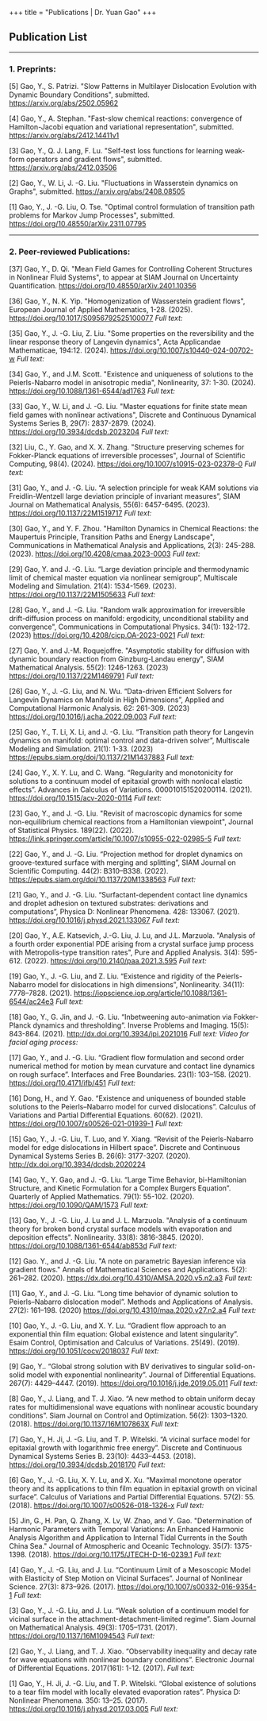 +++
title = "Publications | Dr. Yuan Gao"
+++

## Publication List

---

### 1. Preprints:
[5] Gao, Y., S. Patrizi. "Slow Patterns in Multilayer Dislocation Evolution with Dynamic Boundary Conditions", submitted. https://arxiv.org/abs/2502.05962

[4] Gao, Y., A. Stephan. "Fast-slow chemical reactions: convergence of Hamilton-Jacobi equation and variational representation", submitted. https://arxiv.org/abs/2412.14411v1

[3] Gao, Y., Q. J. Lang, F. Lu. "Self-test loss functions for learning weak-form operators and gradient flows", submitted. https://arxiv.org/abs/2412.03506

[2] Gao, Y., W. Li, J. -G. Liu. "Fluctuations in Wasserstein dynamics on Graphs", submitted. https://arxiv.org/abs/2408.08505

[1] Gao, Y., J. -G. Liu, O. Tse. "Optimal control formulation of transition path problems for Markov Jump Processes", submitted. https://doi.org/10.48550/arXiv.2311.07795

---

### 2. Peer-reviewed Publications:
[37] Gao, Y., D. Qi. "Mean Field Games for Controlling Coherent Structures in Nonlinear Fluid Systems", to appear at SIAM Journal on Uncertainty Quantification. https://doi.org/10.48550/arXiv.2401.10356

[36] Gao, Y., N. K. Yip. "Homogenization of Wasserstein gradient flows", European Journal of Applied Mathematics, 1-28. (2025). https://doi.org/10.1017/S0956792525100077 *Full text:* <a href=/GY2025.pdf target="_blank"><i class="fas fa-file-pdf"></i></a>

[35] Gao, Y., J. -G. Liu, Z. Liu. "Some properties on the reversibility and the linear response theory of Langevin dynamics",  Acta Applicandae Mathematicae, 194:12. (2024). https://doi.org/10.1007/s10440-024-00702-w *Full text:* <a href=/GLL2024-AAM.pdf target="_blank"><i class="fas fa-file-pdf"></i></a>

[34] Gao, Y., and J.M. Scott. "Existence and uniqueness of solutions to the Peierls-Nabarro model in anisotropic media", Nonlinearity, 37: 1-30. (2024). https://doi.org/10.1088/1361-6544/ad1763 *Full text:* <a href=/Gao_Scott_2024_Nonlinearity.pdf target="_blank"><i class="fas fa-file-pdf"></i></a>

[33] Gao, Y., W. Li, and J. -G. Liu. "Master equations for finite state mean field games with nonlinear activations", Discrete and Continuous Dynamical Systems Series B, 29(7): 2837-2879. (2024). https://doi.org/10.3934/dcdsb.2023204 *Full text:* <a href=/GLL2024-DCDS.pdf target="_blank"><i class="fas fa-file-pdf"></i></a>

[32] Liu, C., Y. Gao, and X. X. Zhang. "Structure preserving schemes for Fokker-Planck equations of irreversible processes", Journal of Scientific Computing, 98(4). (2024). https://doi.org/10.1007/s10915-023-02378-0 *Full text:* <a href=/LGZ2024-JSC.pdf target="_blank"><i class="fas fa-file-pdf"></i></a>

[31] Gao, Y., and J. -G. Liu. “A selection principle for weak KAM solutions via Freidlin-Wentzell large deviation principle of invariant measures”, SIAM Journal on Mathematical Analysis, 55(6): 6457-6495. (2023). https://doi.org/10.1137/22M1519717 *Full text:* <a href=/GL2023-JMA.pdf target="_blank"><i class="fas fa-file-pdf"></i></a>

[30] Gao, Y., and Y. F. Zhou. "Hamilton Dynamics in Chemical Reactions: the Maupertuis Principle, Transition Paths and Energy Landscape", Communications in Mathematical Analysis and Applications, 2(3): 245-288. (2023). https://doi.org/10.4208/cmaa.2023-0003 *Full text:* <a href=/GZ2023.pdf target="_blank"><i class="fas fa-file-pdf"></i></a>

[29] Gao, Y. and J. -G. Liu. “Large deviation principle and thermodynamic limit of chemical master equation via nonlinear semigroup”,  Multiscale Modeling and Simulation. 21(4): 1534-1569. (2023). https://doi.org/10.1137/22M1505633 *Full text:* <a href=/GL2023-MMS.pdf target="_blank"><i class="fas fa-file-pdf"></i></a>

[28] Gao, Y., and J. -G. Liu. "Random walk approximation for irreversible drift-diffusion process on manifold: ergodicity, unconditional stability and convergence", Communications in Computational Physics. 34(1): 132-172. (2023) https://doi.org/10.4208/cicp.OA-2023-0021 *Full text:* <a href=/Gao_Liu_CICP23.pdf target="_blank"><i class="fas fa-file-pdf"></i></a>

[27] Gao, Y. and J.-M. Roquejoffre. "Asymptotic stability for diffusion with dynamic boundary reaction from Ginzburg-Landau energy", SIAM Mathematical Analysis. 55(2): 1246-1263. (2023) https://doi.org/10.1137/22M1469791 *Full text:* <a href=/GR2023.pdf target="_blank"><i class="fas fa-file-pdf"></i></a>

[26] Gao, Y., J. -G. Liu, and N. Wu. “Data-driven Efficient Solvers for Langevin Dynamics on Manifold in High Dimensions”, Applied and Computational Harmonic Analysis. 62: 261-309. (2023) https://doi.org/10.1016/j.acha.2022.09.003 *Full text:* <a href=/GLW2022.pdf target="_blank"><i class="fas fa-file-pdf"></i></a>

[25] Gao, Y., T. Li, X. Li, and J. -G. Liu. “Transition path theory for Langevin dynamics on manifold: optimal control and data-driven solver”, Multiscale Modeling and Simulation. 21(1): 1-33. (2023) https://epubs.siam.org/doi/10.1137/21M1437883 *Full text:* <a href=/GLLL2023.pdf target="_blank"><i class="fas fa-file-pdf"></i></a>

[24] Gao, Y., X. Y. Lu, and C. Wang. “Regularity and monotonicity for solutions to a continuum model of epitaxial growth with nonlocal elastic effects”. Advances in Calculus of Variations. 000010151520200114. (2021). https://doi.org/10.1515/acv-2020-0114 *Full text:* <a href=/GLW2021.pdf target="_blank"><i class="fas fa-file-pdf"></i></a>

[23] Gao, Y., and J. -G. Liu. "Revisit of macroscopic dynamics for some non-equilibrium chemical reactions from a Hamiltonian viewpoint", Journal of Statistical Physics. 189(22). (2022). https://link.springer.com/article/10.1007/s10955-022-02985-5 *Full text:* <a href=/GL2022-JSP.pdf target="_blank"><i class="fas fa-file-pdf"></i></a>

[22] Gao, Y., and J. -G. Liu. “Projection method for droplet dynamics on groove-textured surface with merging and splitting”, SIAM Journal on Scientific Computing. 44(2): B310–B338. (2022). https://epubs.siam.org/doi/10.1137/20M1338563 *Full text:* <a href=/GL2022.pdf target="_blank"><i class="fas fa-file-pdf"></i></a>

[21] Gao, Y., and J. -G. Liu. “Surfactant-dependent contact line dynamics and droplet adhesion on textured substrates: derivations and computations”, Physica D: Nonlinear Phenomena. 428: 133067. (2021). https://doi.org/10.1016/j.physd.2021.133067 *Full text:* <a href=/GL202110.pdf target="_blank"><i class="fas fa-file-pdf"></i></a>

[20] Gao, Y., A.E. Katsevich, J.-G. Liu, J. Lu, and J.L. Marzuola. "Analysis of a fourth order exponential PDE arising from a crystal surface jump process with Metropolis-type transition rates", Pure and Applied Analysis. 3(4): 595-612. (2022). https://doi.org/10.2140/paa.2021.3.595 *Full text:* <a href=/GKLLM2022.pdf target="_blank"><i class="fas fa-file-pdf"></i></a>

[19] Gao, Y., J. -G. Liu, and Z. Liu. “Existence and rigidity of the Peierls-Nabarro model for dislocations in high dimensions”, Nonlinearity. 34(11): 7778–7828. (2021). https://iopscience.iop.org/article/10.1088/1361-6544/ac24e3 *Full text:* <a href=/GLL2021.pdf target="_blank"><i class="fas fa-file-pdf"></i></a>

[18] Gao, Y., G. Jin, and J. -G. Liu. “Inbetweening auto-animation via Fokker-Planck dynamics and thresholding”. Inverse Problems and Imaging. 15(5): 843-864. (2021). http://dx.doi.org/10.3934/ipi.2021016 *Full text:* <a href=/GJL2021.pdf target="_blank"><i class="fas fa-file-pdf"></i></a> *Video for facial aging process:* <a href="https://youtu.be/0ylxAXZAeig" target="_blank"> <i class="fab fa-youtube"></i></a>

[17] Gao, Y., and J. -G. Liu. “Gradient flow formulation and second order numerical method for motion by mean curvature and contact line dynamics on rough surface”. Interfaces and Free Boundaries. 23(1): 103–158. (2021). https://doi.org/10.4171/ifb/451 *Full text:* <a href=/GL2021.pdf target="_blank"><i class="fas fa-file-pdf"></i></a>

[16] Dong, H., and Y. Gao. “Existence and uniqueness of bounded stable solutions to the Peierls–Nabarro model for curved dislocations”. Calculus of Variations and Partial Differential Equations. 60(62). (2021). https://doi.org/10.1007/s00526-021-01939-1 *Full text:* <a href=/DG2021.pdf target="_blank"><i class="fas fa-file-pdf"></i></a>

[15] Gao, Y., J. -G. Liu, T. Luo, and Y. Xiang. “Revisit of the Peierls-Nabarro model for edge dislocations in Hilbert space”. Discrete and Continuous Dynamical Systems Series B. 26(6): 3177-3207. (2020). http://dx.doi.org/10.3934/dcdsb.2020224

[14] Gao, Y., Y. Gao, and J. -G. Liu. “Large Time Behavior, bi-Hamiltonian Structure, and Kinetic Formulation for a Complex Burgers Equation”. Quarterly of Applied Mathematics. 79(1): 55-102. (2020). https://doi.org/10.1090/QAM/1573 *Full text:* <a href=/GL2020.pdf target="_blank"><i class="fas fa-file-pdf"></i></a>

[13] Gao, Y., J. -G. Liu, J. Lu and J. L. Marzuola. "Analysis of a continuum theory for broken bond crystal surface models with evaporation and deposition effects". Nonlinearity. 33(8): 3816-3845. (2020). https://doi.org/10.1088/1361-6544/ab853d *Full text:* <a href=/GLLM2020.pdf target="_blank"><i class="fas fa-file-pdf"></i></a>

[12] Gao. Y., and J. -G. Liu. "A note on parametric Bayesian inference via gradient flows." Annals of Mathematical Sciences and Applications. 5(2): 261–282. (2020). https://dx.doi.org/10.4310/AMSA.2020.v5.n2.a3 *Full text:* <a href=/GL2020b.pdf target="_blank"><i class="fas fa-file-pdf"></i></a>

[11] Gao, Y., and J. -G. Liu. “Long time behavior of dynamic solution to Peierls–Nabarro dislocation model”. Methods and Applications of Analysis. 27(2): 161–198. (2020) https://doi.org/10.4310/maa.2020.v27.n2.a4 *Full text:* <a href=/GL2020_LongTime.pdf target="_blank"><i class="fas fa-file-pdf"></i></a>

[10] Gao, Y., J. -G. Liu, and X. Y. Lu. “Gradient flow approach to an exponential thin film equation: Global existence and latent singularity”. Esaim  Control, Optimisation and Calculus of Variations. 25(49).  (2019). https://doi.org/10.1051/cocv/2018037 *Full text:* <a href=/GLL2018.pdf target="_blank"><i class="fas fa-file-pdf"></i></a>

[9] Gao, Y.. “Global strong solution with BV derivatives to singular solid-on-solid model with exponential nonlinearity”. Journal of Differential Equations. 267(7): 4429–4447. (2019). https://doi.org/10.1016/j.jde.2019.05.011 *Full text:* <a href=/G2019.pdf target="_blank"><i class="fas fa-file-pdf"></i></a>

[8] Gao, Y., J. Liang, and T. J. Xiao. “A new method to obtain uniform decay rates for multidimensional wave equations with nonlinear acoustic boundary conditions”. Siam Journal on Control and Optimization. 56(2): 1303–1320. (2018). https://doi.org/10.1137/16M107863X *Full text:* <a href=/GLX2018.pdf target="_blank"><i class="fas fa-file-pdf"></i></a>

[7] Gao, Y., H. Ji, J. -G. Liu, and T. P. Witelski. “A vicinal surface model for epitaxial growth with logarithmic free energy”. Discrete and Continuous Dynamical Systems  Series B. 23(10): 4433–4453. (2018). https://doi.org/10.3934/dcdsb.2018170 *Full text:* <a href=/GJLW2018.pdf target="_blank"><i class="fas fa-file-pdf"></i></a>

[6] Gao, Y., J. -G. Liu, X. Y. Lu, and X. Xu. “Maximal monotone operator theory and its applications to thin film equation in epitaxial growth on vicinal surface”. Calculus of Variations and Partial Differential Equations. 57(2): 55. (2018). https://doi.org/10.1007/s00526-018-1326-x *Full text:* <a href=/GLLX2018.pdf target="_blank"><i class="fas fa-file-pdf"></i></a>

[5] Jin, G., H. Pan, Q. Zhang, X. Lv, W. Zhao, and Y. Gao. "Determination of Harmonic Parameters with Temporal Variations: An Enhanced Harmonic Analysis Algorithm and Application to Internal Tidal Currents in the South China Sea." Journal of Atmospheric and Oceanic Technology. 35(7): 1375-1398. (2018).  https://doi.org/10.1175/JTECH-D-16-0239.1 *Full text:* <a href=/Ocean18.pdf target="_blank"><i class="fas fa-file-pdf"></i></a>

[4] Gao, Y., J. -G. Liu, and J. Lu. “Continuum Limit of a Mesoscopic Model with Elasticity of Step Motion on Vicinal Surfaces”. Journal of Nonlinear Science. 27(3): 873–926. (2017). https://doi.org/10.1007/s00332-016-9354-1 *Full text:* <a href=/GLL2017.pdf target="_blank"><i class="fas fa-file-pdf"></i></a>

[3] Gao, Y., J. -G. Liu, and J. Lu. “Weak solution of a continuum model for vicinal surface in the attachment-detachment-limited regime”. Siam Journal on Mathematical Analysis. 49(3): 1705–1731. (2017). https://doi.org/10.1137/16M1094543 *Full text:* <a href=/GLL2017b.pdf target="_blank"><i class="fas fa-file-pdf"></i></a>

[2] Gao, Y., J. Liang, and T. J. Xiao. “Observability inequality and decay rate for wave equations with nonlinear boundary conditions”. Electronic Journal of Differential Equations. 2017(161): 1-12. (2017). *Full text:* <a href=/GLX2017.pdf target="_blank"><i class="fas fa-file-pdf"></i></a>

[1] Gao, Y., H. Ji, J. -G. Liu, and T. P. Witelski. “Global existence of solutions to a tear film model with locally elevated evaporation rates”. Physica D: Nonlinear Phenomena. 350: 13–25. (2017). https://doi.org/10.1016/j.physd.2017.03.005 *Full text:* <a href=/GJLW2017.pdf target="_blank"><i class="fas fa-file-pdf"></i></a>
